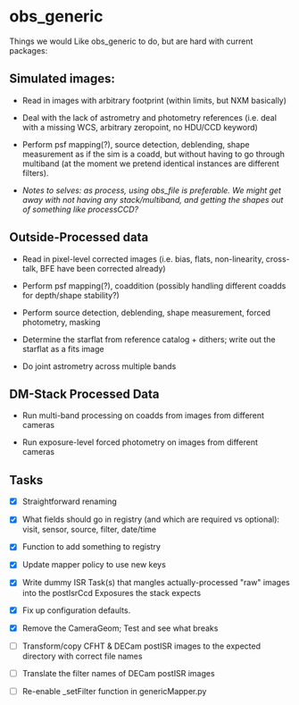# obs_generic

Things we would Like obs_generic to do, but are hard with current packages:

## Simulated images:

* Read in images with arbitrary footprint (within limits, but NXM basically)

* Deal with the lack of astrometry and photometry references (i.e. deal with a missing WCS, arbitrary zeropoint, no HDU/CCD keyword)

* Perform psf mapping(?), source detection, deblending, shape measurement as if the sim is a coadd, but without having to go through multiband (at the moment we pretend identical instances are different filters).

* *Notes to selves: as process, using obs_file is preferable. We might get away with not having any stack/multiband, and getting the shapes out of something like processCCD?*


## Outside-Processed data

* Read in pixel-level corrected images (i.e. bias, flats, non-linearity, cross-talk, BFE have been corrected already)

* Perform psf mapping(?), coaddition (possibly handling different coadds for depth/shape stability?)

* Perform source detection, deblending, shape measurement, forced photometry, masking

* Determine the starflat from reference catalog + dithers; write out the starflat as a fits image 

* Do joint astrometry across multiple bands


## DM-Stack Processed Data

* Run multi-band processing on coadds from images from different cameras

* Run exposure-level forced photometry on images from different cameras


## Tasks

- [x] Straightforward renaming

- [x] What fields should go in registry (and which are required vs optional): visit, sensor, source, filter, date/time

- [x] Function to add something to registry

- [x] Update mapper policy to use new keys

- [x] Write dummy ISR Task(s) that mangles actually-processed "raw" images into the postIsrCcd Exposures the stack expects

- [x] Fix up configuration defaults.

- [x] Remove the CameraGeom; Test and see what breaks

- [ ] Transform/copy CFHT & DECam postISR images to the expected directory with correct file names

- [ ] Translate the filter names of DECam postISR images

- [ ] Re-enable _setFilter function in genericMapper.py
